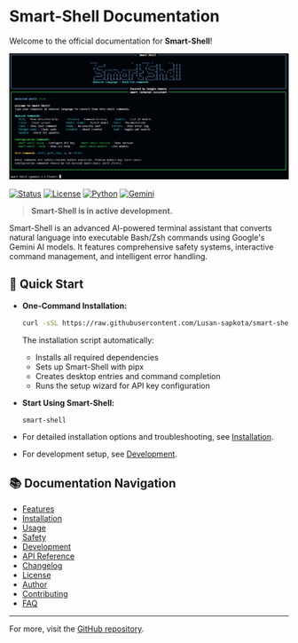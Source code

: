 # Smart-Shell Documentation

Welcome to the official documentation for **Smart-Shell**!

![Smart-Shell Logo](images/image.png)

[![Status](https://img.shields.io/badge/Status-Active%20Development-brightgreen)](https://github.com/Lusan-sapkota/smart-shell)
[![License](https://img.shields.io/badge/license-Apache--2.0-blue.svg)](../LICENSE)
[![Python](https://img.shields.io/badge/Python-3.8%2B-blue)](https://www.python.org/)
[![Gemini](https://img.shields.io/badge/AI-Google%20Gemini-orange)](https://ai.google.dev/)

> **Smart-Shell is in active development.**

Smart-Shell is an advanced AI-powered terminal assistant that converts natural language into executable Bash/Zsh commands using Google's Gemini AI models. It features comprehensive safety systems, interactive command management, and intelligent error handling.

## 🚀 Quick Start

- **One-Command Installation:**
  ```bash
  curl -sSL https://raw.githubusercontent.com/Lusan-sapkota/smart-shell/main/install.sh | bash
  ```

  The installation script automatically:
  - Installs all required dependencies
  - Sets up Smart-Shell with pipx
  - Creates desktop entries and command completion
  - Runs the setup wizard for API key configuration
  
- **Start Using Smart-Shell:**
  ```bash
  smart-shell
  ```

- For detailed installation options and troubleshooting, see [Installation](installation.md).
- For development setup, see [Development](development.md).

## 📚 Documentation Navigation

- [Features](features.md)
- [Installation](installation.md)
- [Usage](usage.md)
- [Safety](safety.md)
- [Development](development.md)
- [API Reference](api.md)
- [Changelog](CHANGELOG.md)
- [License](../LICENSE)
- [Author](author.md)
- [Contributing](contributing.md)
- [FAQ](faq.md)

---

For more, visit the [GitHub repository](https://github.com/Lusan-sapkota/smart-shell).
